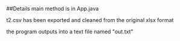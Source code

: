 ##Details
main method is in App.java

t2.csv has been exported and cleaned from the original xlsx format
    
the program outputs into a text file named "out.txt"
